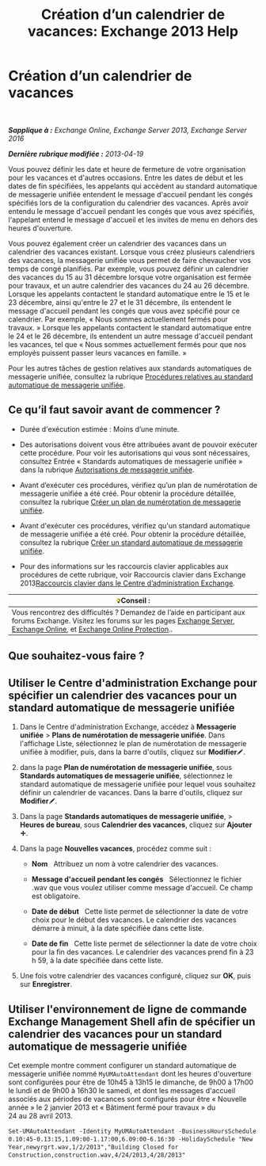 ﻿---
title: 'Création d’un calendrier de vacances: Exchange 2013 Help'
TOCTitle: Création d’un calendrier de vacances
ms:assetid: 0c5c51e4-5b51-451b-ab93-2cebf644dc96
ms:mtpsurl: https://technet.microsoft.com/fr-fr/library/Bb266921(v=EXCHG.150)
ms:contentKeyID: 50477496
ms.date: 04/24/2018
mtps_version: v=EXCHG.150
ms.translationtype: HT
---

# Création d’un calendrier de vacances

 

_**Sapplique à :** Exchange Online, Exchange Server 2013, Exchange Server 2016_

_**Dernière rubrique modifiée :** 2013-04-19_

Vous pouvez définir les date et heure de fermeture de votre organisation pour les vacances et d'autres occasions. Entre les dates de début et les dates de fin spécifiées, les appelants qui accèdent au standard automatique de messagerie unifiée entendent le message d'accueil pendant les congés spécifiés lors de la configuration du calendrier des vacances. Après avoir entendu le message d'accueil pendant les congés que vous avez spécifiés, l'appelant entend le message d'accueil et les invites de menu en dehors des heures d'ouverture.

Vous pouvez également créer un calendrier des vacances dans un calendrier des vacances existant. Lorsque vous créez plusieurs calendriers des vacances, la messagerie unifiée vous permet de faire chevaucher vos temps de congé planifiés. Par exemple, vous pouvez définir un calendrier des vacances du 15 au 31 décembre lorsque votre organisation est fermée pour travaux, et un autre calendrier des vacances du 24 au 26 décembre. Lorsque les appelants contactent le standard automatique entre le 15 et le 23 décembre, ainsi qu'entre le 27 et le 31 décembre, ils entendent le message d'accueil pendant les congés que vous avez spécifié pour ce calendrier. Par exemple, « Nous sommes actuellement fermés pour travaux. » Lorsque les appelants contactent le standard automatique entre le 24 et le 26 décembre, ils entendent un autre message d'accueil pendant les vacances, tel que « Nous sommes actuellement fermés pour que nos employés puissent passer leurs vacances en famille. »

Pour les autres tâches de gestion relatives aux standards automatiques de messagerie unifiée, consultez la rubrique [Procédures relatives au standard automatique de messagerie unifiée](um-auto-attendant-procedures-exchange-2013-help.md).

## Ce qu’il faut savoir avant de commencer ?

  - Durée d'exécution estimée : Moins d’une minute.

  - Des autorisations doivent vous être attribuées avant de pouvoir exécuter cette procédure. Pour voir les autorisations qui vous sont nécessaires, consultez Entrée « Standards automatiques de messagerie unifiée » dans la rubrique [Autorisations de messagerie unifiée](unified-messaging-permissions-exchange-2013-help.md).

  - Avant d’exécuter ces procédures, vérifiez qu’un plan de numérotation de messagerie unifiée a été créé. Pour obtenir la procédure détaillée, consultez la rubrique [Créer un plan de numérotation de messagerie unifiée](create-a-um-dial-plan-exchange-2013-help.md).

  - Avant d'exécuter ces procédures, vérifiez qu'un standard automatique de messagerie unifiée a été créé. Pour obtenir la procédure détaillée, consultez la rubrique [Créer un standard automatique de messagerie unifiée](create-a-um-auto-attendant-exchange-2013-help.md).

  - Pour des informations sur les raccourcis clavier applicables aux procédures de cette rubrique, voir Raccourcis clavier dans Exchange 2013[Raccourcis clavier dans le Centre d’administration Exchange](keyboard-shortcuts-in-the-exchange-admin-center-exchange-online-protection-help.md).

<table>
<thead>
<tr class="header">
<th><img src="images/Bb125224.tip(EXCHG.150).gif" title="Conseil" alt="Conseil" />Conseil :</th>
</tr>
</thead>
<tbody>
<tr class="odd">
<td>Vous rencontrez des difficultés ? Demandez de l’aide en participant aux forums Exchange. Visitez les forums sur les pages <a href="https://go.microsoft.com/fwlink/p/?linkid=60612">Exchange Server</a>, <a href="https://go.microsoft.com/fwlink/p/?linkid=267542">Exchange Online</a>, et <a href="https://go.microsoft.com/fwlink/p/?linkid=285351">Exchange Online Protection</a>..</td>
</tr>
</tbody>
</table>


## Que souhaitez-vous faire ?

## Utiliser le Centre d'administration Exchange pour spécifier un calendrier des vacances pour un standard automatique de messagerie unifiée

1.  Dans le Centre d'administration Exchange, accédez à **Messagerie unifiée** \> **Plans de numérotation de messagerie unifiée**. Dans l'affichage Liste, sélectionnez le plan de numérotation de messagerie unifiée à modifier, puis, dans la barre d'outils, cliquez sur **Modifier**![Icône Modifier](images/Bb124582.6f53ccb2-1f13-4c02-bea0-30690e6ea71d(EXCHG.150).gif "Icône Modifier").

2.  dans la page **Plan de numérotation de messagerie unifiée**, sous **Standards automatiques de messagerie unifiée**, sélectionnez le standard automatique de messagerie unifiée pour lequel vous souhaitez définir un calendrier de vacances. Dans la barre d'outils, cliquez sur **Modifier**![Icône Modifier](images/Bb124582.6f53ccb2-1f13-4c02-bea0-30690e6ea71d(EXCHG.150).gif "Icône Modifier").

3.  Dans la page **Standards automatiques de messagerie unifiée**, \> **Heures de bureau**, sous **Calendrier des vacances**, cliquez sur **Ajouter**![Icône Ajouter](images/JJ218640.c1e75329-d6d7-4073-a27d-498590bbb558(EXCHG.150).gif "Icône Ajouter").

4.  Dans la page **Nouvelles vacances**, procédez comme suit :
    
      - **Nom**   Attribuez un nom à votre calendrier des vacances.
    
      - **Message d'accueil pendant les congés**   Sélectionnez le fichier .wav que vous voulez utiliser comme message d'accueil. Ce champ est obligatoire.
    
      - **Date de début**   Cette liste permet de sélectionner la date de votre choix pour le début des vacances. Le calendrier des vacances démarre à minuit, à la date spécifiée dans cette liste.
    
      - **Date de fin**   Cette liste permet de sélectionner la date de votre choix pour la fin des vacances. Le calendrier des vacances prend fin à 23 h 59, à la date spécifiée dans cette liste.

5.  Une fois votre calendrier des vacances configuré, cliquez sur **OK**, puis sur **Enregistrer**.

## Utiliser l'environnement de ligne de commande Exchange Management Shell afin de spécifier un calendrier des vacances pour un standard automatique de messagerie unifiée

Cet exemple montre comment configurer un standard automatique de messagerie unifiée nommé `MyUMAutoAttendant` dont les heures d'ouverture sont configurées pour être de 10h45 à 13h15 le dimanche, de 9h00 à 17h00 le lundi et de 9h00 à 16h30 le samedi, et dont les messages d'accueil associés aux périodes de vacances sont configurés pour être « Nouvelle année » le 2 janvier 2013 et « Bâtiment fermé pour travaux » du 24 au 28 avril 2013.

    Set-UMAutoAttendant -Identity MyUMAutoAttendant -BusinessHoursSchedule 0.10:45-0.13:15,1.09:00-1.17:00,6.09:00-6.16:30 -HolidaySchedule "New Year,newyrgrt.wav,1/2/2013","Building Closed for Construction,construction.wav,4/24/2013,4/28/2013"

